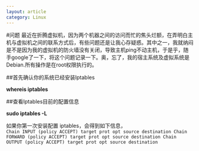 ```yaml
---
layout: article
category: Linux
---
```

#问题
最近在折腾虚拟机，因为两个机器之间的访问而忙的焦头烂额，在弄明白主机与虚拟机之间的联系方式后，有些问题还是让我心存疑惑。其中之一，我就纳闷是不是因为我的虚拟机的防火墙没有关闭，导致主机ping不动主机，于是乎，随手google了一下，将这个问题记录一下。奥，忘了，我的宿主系统及虚拟系统是Debian.所有操作是在root权限执行的。

##首先确认你的系统已经安装Iptables

__whereis iptables__

##查看Iptables目前的配置信息

__sudo iptables -L__

如果你第一次安装配置 iptables，会得到如下信息，                         
`
Chain INPUT (policy ACCEPT)
target prot opt source destination
Chain FORWARD (policy ACCEPT)
target prot opt source destination
Chain OUTPUT (policy ACCEPT)
target prot opt source destination 
`

